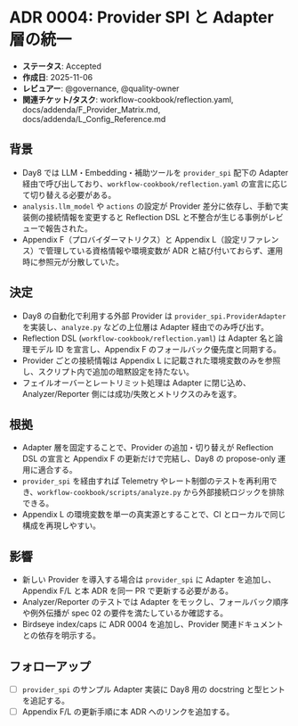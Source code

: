 # ADR 0004: Provider SPI と Adapter 層の統一

- **ステータス**: Accepted
- **作成日**: 2025-11-06
- **レビュアー**: @governance, @quality-owner
- **関連チケット/タスク**: workflow-cookbook/reflection.yaml, docs/addenda/F_Provider_Matrix.md, docs/addenda/L_Config_Reference.md

## 背景
- Day8 では LLM・Embedding・補助ツールを `provider_spi` 配下の Adapter 経由で呼び出しており、`workflow-cookbook/reflection.yaml` の宣言に応じて切り替える必要がある。
- `analysis.llm_model` や `actions` の設定が Provider 差分に依存し、手動で実装側の接続情報を変更すると Reflection DSL と不整合が生じる事例がレビューで報告された。
- Appendix F（プロバイダーマトリクス）と Appendix L（設定リファレンス）で管理している資格情報や環境変数が ADR と結び付いておらず、運用時に参照元が分散していた。

## 決定
- Day8 の自動化で利用する外部 Provider は `provider_spi.ProviderAdapter` を実装し、`analyze.py` などの上位層は Adapter 経由でのみ呼び出す。
- Reflection DSL (`workflow-cookbook/reflection.yaml`) は Adapter 名と論理モデル ID を宣言し、Appendix F のフォールバック優先度と同期する。
- Provider ごとの接続情報は Appendix L に記載された環境変数のみを参照し、スクリプト内で追加の暗黙設定を持たない。
- フェイルオーバーとレートリミット処理は Adapter に閉じ込め、Analyzer/Reporter 側には成功/失敗とメトリクスのみを返す。

## 根拠
- Adapter 層を固定することで、Provider の追加・切り替えが Reflection DSL の宣言と Appendix F の更新だけで完結し、Day8 の propose-only 運用に適合する。
- `provider_spi` を経由すれば Telemetry やレート制御のテストを再利用でき、`workflow-cookbook/scripts/analyze.py` から外部接続ロジックを排除できる。
- Appendix L の環境変数を単一の真実源とすることで、CI とローカルで同じ構成を再現しやすい。

## 影響
- 新しい Provider を導入する場合は `provider_spi` に Adapter を追加し、Appendix F/L と本 ADR を同一 PR で更新する必要がある。
- Analyzer/Reporter のテストでは Adapter をモックし、フォールバック順序や例外伝播が spec 02 の要件を満たしているか確認する。
- Birdseye index/caps に ADR 0004 を追加し、Provider 関連ドキュメントとの依存を明示する。

## フォローアップ
- [ ] `provider_spi` のサンプル Adapter 実装に Day8 用の docstring と型ヒントを追記する。
- [ ] Appendix F/L の更新手順に本 ADR へのリンクを追加する。
